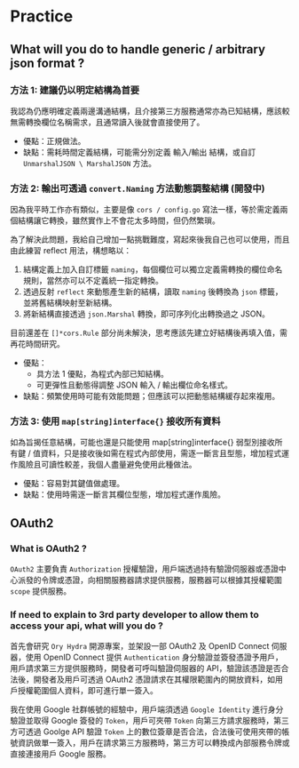 # Practice

## What will you do to handle generic / arbitrary json format ?

### 方法 1: 建議仍以明定結構為首要

我認為仍應明確定義兩邊溝通結構，且介接第三方服務通常亦為已知結構，應該較無需轉換欄位名稱需求，且通常讀入後就會直接使用了。

- 優點：正規做法。
- 缺點：需耗時間定義結構，可能需分別定義 輸入/輸出 結構，或自訂 `UnmarshalJSON \ MarshalJSON` 方法。

### 方法 2: 輸出可透過 `convert.Naming` 方法動態調整結構 (開發中)

因為我平時工作亦有類似，主要是像 `cors / config.go` 寫法一樣，等於需定義兩個結構讓它轉換，雖然實作上不會花太多時間，但仍然繁瑣。

為了解決此問題，我給自己增加一點挑戰難度，寫起來後我自己也可以使用，而且由此練習 reflect 用法，構想略以：

1. 結構定義上加入自訂標籤 `naming`，每個欄位可以獨立定義需轉換的欄位命名規則，當然亦可以不定義統一指定轉換。
2. 透過反射 `reflect` 來動態產生新的結構，讀取 `naming` 後轉換為 `json` 標籤，並將舊結構映射至新結構。
3. 將新結構直接透過 `json.Marshal` 轉換，即可序列化出轉換過之 JSON。

目前還差在 `[]*cors.Rule` 部分尚未解決，思考應該先建立好結構後再填入值，需再花時間研究。

- 優點：
  - 具方法 1 優點，為程式內部已知結構。
  - 可更彈性且動態得調整 JSON 輸入 / 輸出欄位命名樣式。
- 缺點：頻繁使用時可能有效能問題；但應該可以把動態結構緩存起來複用。

### 方法 3: 使用 `map[string]interface{}` 接收所有資料

如為旨揭任意結構，可能也還是只能使用 map[string]interface{} 弱型別接收所有鍵 / 值資料，只是接收後如需在程式內部使用，需逐一斷言且型態，增加程式運作風險且可讀性較差，我個人盡量避免使用此種做法。

- 優點：容易對其鍵值做處理。
- 缺點：使用時需逐一斷言其欄位型態，增加程式運作風險。

## OAuth2

### What is OAuth2 ?

`OAuth2` 主要負責 `Authorization` 授權驗證，用戶端透過持有驗證伺服器或憑證中心派發的令牌或憑證，向相關服務器請求提供服務，服務器可以根據其授權範圍 `scope` 提供服務。

### If need to explain to 3rd party developer to allow them to access your api, what will you do ?

首先會研究 `Ory Hydra` 開源專案，並架設一部 OAuth2 及 OpenID Connect 伺服器，使用 OpenID Connect 提供 `Authentication` 身分驗證並簽發憑證予用戶，用戶請求第三方提供服務時，開發者可呼叫驗證伺服器的 API，驗證該憑證是否合法後，開發者及用戶可透過 OAuth2 憑證請求在其權限範圍內的開放資料，如用戶授權範圍個人資料，即可進行單一簽入。

我在使用 Google 社群帳號的經驗中，用戶端須透過 `Google Identity` 進行身分驗證並取得 Google 簽發的 `Token`，用戶可夾帶 `Token` 向第三方請求服務時，第三方可透過 Goolge API 驗證 `Token` 上的數位簽章是否合法，合法後可使用夾帶的帳號資訊做單一簽入，用戶在請求第三方服務時，第三方可以轉換成內部服務令牌或直接連接用戶 Google 服務。
